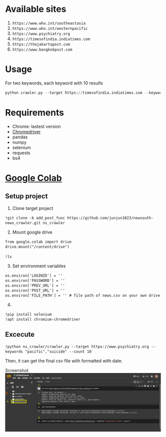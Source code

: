 # Available sites
1. `https://www.who.int/southeastasia`
2. `https://www.who.int/westernpacific`
3. `https://www.psychiatry.org`
4. `https://timesofindia.indiatimes.com`
5. `https://thejakartapost.com`
6. `https://www.bangkokpost.com`

# Usage
For two keywords, each keyword with 10 results
```python
python crawler.py --target https://timesofindia.indiatimes.com --keywords "mental health","suicide" --count 10
```

# Requirements
* Chrome: lastest version
* [Chromedriver](https://chromedriver.chromium.org/downloads)
* pandas
* numpy
* selenium
* requests
* bs4

# [Google Colab](https://colab.research.google.com/)

## Setup project
1. Clone target project
```
!git clone -b add_post_func https://github.com/junjun1023/newsouth-news_crawler.git ns_crawler
```

2. Mount google drive
```
from google.colab import drive
drive.mount("/content/drive")

!ls
```

3. Set environment variables
```
os.environ['LOGINID'] = '' 
os.environ['PASSWORD'] = ''
os.environ['PREV_URL'] = ''
os.environ['POST_URL'] = ''
os.environ['FILE_PATH'] = '' # file path of news.csv on your own drive
```

4. 
```
!pip install selenium
!apt install chromium-chromedriver

```

## Excecute
```
!python ns_crawler/crawler.py --target https://www.psychiatry.org --keywords "pacific","suicide" --count 10
```

Then, it can get the final csv file with formatted with date.

Screenshot
![Colab exec result](screenshot/colab_exec_result.png)